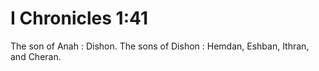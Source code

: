 # I Chronicles 1:41

The son of Anah : Dishon. The sons of Dishon : Hemdan, Eshban, Ithran, and Cheran.

